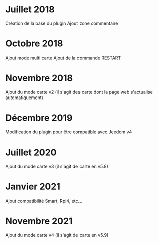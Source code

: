 # Juillet 2018
Création de la base du plugin 
Ajout zone commentaire

# Octobre 2018 
Ajout mode multi carte
Ajout de la commande RESTART

# Novembre 2018
Ajout du mode carte v2 (il s'agit des carte dont la page web s'actualise automatiquement)

# Décembre 2019
Modification du plugin pour être compatible avec Jeedom v4

# Juillet 2020
Ajout du mode carte v3 (il s'agit de carte en v5.8)

# Janvier 2021
Ajout compatibilité Smart, Rpi4, etc...

# Novembre 2021
Ajout du mode carte v4 (il s'agit de carte en v5.9)
